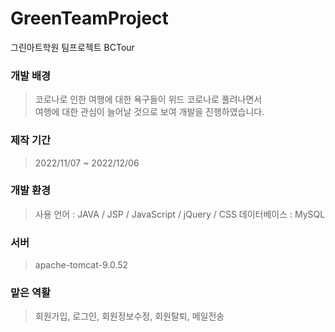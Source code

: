# GreenTeamProject
그린아트학원 팀프로젝트
BCTour

### 개발 배경
> 코로나로 인한 여행에 대한 욕구들이 위드 코로나로 풀려나면서  
 여행에 대한 관심이 늘어날 것으로 보여 개발을 진행하였습니다.

### 제작 기간
> 2022/11/07 ~ 2022/12/06

### 개발 환경
> 사용 언어 : JAVA / JSP / JavaScript / jQuery / CSS
 데이터베이스 : MySQL

### 서버
> apache-tomcat-9.0.52

### 맡은 역활
> 회원가입, 로그인, 회원정보수정, 회원탈퇴, 메일전송
